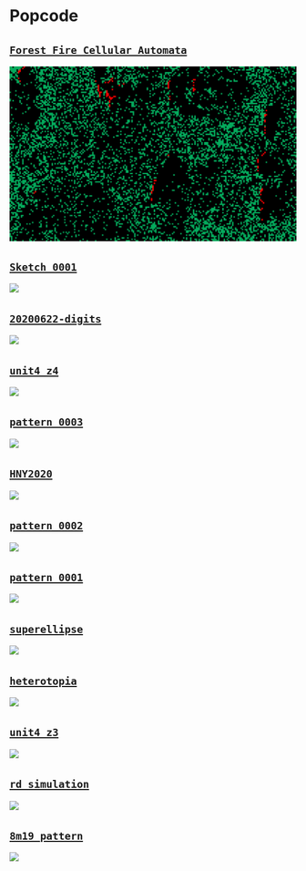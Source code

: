 # Popcode

## [`Forest Fire Cellular Automata`](https://tmshv.github.io/popcode/fie_ca)

![](sketches/fire_ca/preview.png)

## [`Sketch 0001`](https://tmshv.github.io/popcode/sketch_0001)

![](sketches/sketch_0001/preview.png)

## [`20200622-digits`](https://tmshv.github.io/popcode/20200622-digits)

![](sketches/20200622-digits/preview.png)

## [`unit4_z4`](https://tmshv.github.io/popcode/unit4_z4)

![](sketches/unit4_z4/preview.png)

## [`pattern_0003`](https://tmshv.github.io/popcode/pattern_0003)

![](sketches/pattern_0003/pattern.png)

## [`HNY2020`](https://tmshv.github.io/popcode/hny2020)

![](sketches/hny2020/preview.png)

## [`pattern_0002`](https://tmshv.github.io/popcode/pattern_0002)

![](sketches/pattern_0002/preview.png)

## [`pattern_0001`](https://tmshv.github.io/popcode/pattern_0001)

![](sketches/pattern_0001/preview.png)

## [`superellipse`](https://tmshv.github.io/popcode/superellipse)

![](sketches/superellipse/preview.png)

## [`heterotopia`](https://tmshv.github.io/popcode/heterotopia)

![](sketches/heterotopia/preview.png)


## [`unit4_z3`](https://tmshv.github.io/popcode/unit4_z3)

![](sketches/unit4_z3/preview.png)


## [`rd_simulation` ](https://tmshv.github.io/popcode/rd_simulation)

![](sketches/rd_simulation/preview.png)

## [`8m19_pattern` ](https://tmshv.github.io/popcode/8m19_pattern)

![](sketches/8m19_pattern/pattern.png)
